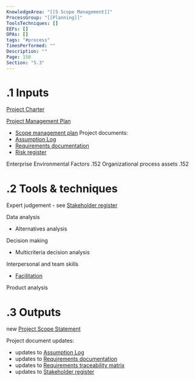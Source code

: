 ```yaml
---
KnowledgeArea: "[[5 Scope Management]]"
ProcessGroup: "[[Planning]]"
ToolsTechniques: []
EEFs: []
OPAs: []
tags: "#process"
TimesPerformed: ""
Description: ""
Page: 150
Section: "5.3"
---
```

# .1 Inputs
[Project Charter](Project%20Charter.md)

[Project Management Plan](Project%20Management%20Plan.md)
* [Scope management plan](Scope%20management%20plan.md)
Project documents:
* [Assumption Log](Assumption%20Log.md)
* [Requirements documentation](Requirements%20documentation.md)
* [Risk register](Risk%20register.md)

Enterprise Environmental Factors  .152
Organizational process assets .152

# .2 Tools & techniques
Expert judgement - see [Stakeholder register](Stakeholder%20register.md)

Data analysis
* Alternatives analysis

Decision making
* Multicriteria decision analysis

Interpersonal and team skills
* [Facilitation](Facilitation.md)

Product analysis


# .3 Outputs
new [Project Scope Statement](Project%20Scope%20Statement.md)

Project document updates:
* updates to [Assumption Log](Assumption%20Log.md)
* updates to [Requirements documentation](Requirements%20documentation.md)
* updates to [Requirements traceability matrix](Requirements%20traceability%20matrix.md)
* updates to [Stakeholder register](Stakeholder%20register.md)
 

